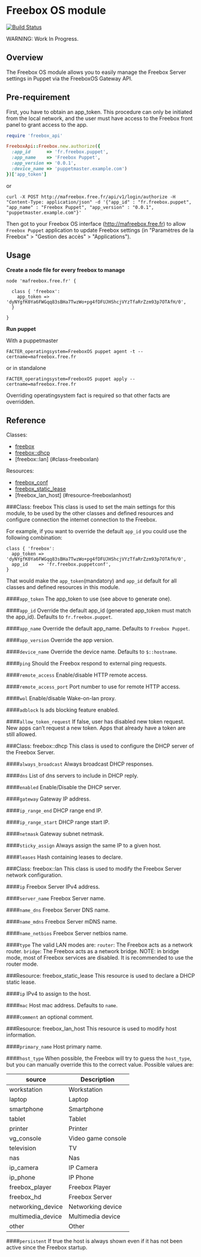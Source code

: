 Freebox OS module
=================

[![Build Status](https://travis-ci.org/mcanevet/puppet-freebox.png?branch=master)](https://travis-ci.org/mcanevet/puppet-freebox)

WARNING: Work In Progress.

Overview
--------

The Freebox OS module allows you to easily manage the Freebox Server settings in Puppet via the FreeboxOS Gateway API.

Pre-requirement
---------------

First, you have to obtain an app_token. This procedure can only be initiated from the local network, and the user must have access to the Freebox front panel to grant access to the app.

```ruby
require 'freebox_api'

FreeboxApi::Freebox.new.authorize({
  :app_id      => 'fr.freebox.puppet',
  :app_name    => 'Freebox Puppet',
  :app_version => '0.0.1',
  :device_name => 'puppetmaster.example.com')
})['app_token']
```
or
```
curl -X POST http://mafreebox.free.fr/api/v1/login/authorize -H "Content-Type: application/json" -d '{"app_id" : "fr.freebox.puppet", "app_name" : "Freebox Puppet", "app_version" : "0.0.1", "puppetmaster.example.com"}'
```

Then got to your Freebox OS interface (http://mafreebox.free.fr) to allow `Freebox Puppet` application to update Freebox settings (in "Paramètres de la Freebox" > "Gestion des accès" > "Applications").

Usage
-----

**Create a node file for every freebox to manage**

```puppet
node 'mafreebox.free.fr' {
  
  class { 'freebox':
    app_token => 'dyNYgfK0Ya6FWGqq83sBHa7TwzWo+pg4fDFUJHShcjVYzTfaRrZzm93p7OTAfH/0',
  }

}
```

**Run puppet**

With a puppetmaster

```
FACTER_operatingsystem=FreeboxOS puppet agent -t --certname=mafreebox.free.fr
```

or in standalone

```
FACTER_operatingsystem=FreeboxOS puppet apply --certname=mafreebox.free.fr
```

Overriding operatingsystem fact is required so that other facts are overridden.

Reference
---------

Classes:

* [freebox](#class-freebox)
* [freebox::dhcp](#class-freeboxdhcp)
* [freebox::lan] (#class-freeboxlan)

Resources:

* [freebox\_conf](#resource-freeboxconf)
* [freebox\_static\_lease](#resource-freeboxstaticlease)
* [freebox\_lan\_host] (#resource-freeboxlanhost)

###Class: freebox
This class is used to set the main settings for this module, to be used by the other classes and defined resources and configure connection the internet connection to the Freebox.

For example, if you want to override the default `app_id` you could use the following combination:

    class { 'freebox':
      app_token => 'dyNYgfK0Ya6FWGqq83sBHa7TwzWo+pg4fDFUJHShcjVYzTfaRrZzm93p7OTAfH/0',
      app_id    => 'fr.freebox.puppetconf',
    }

That would make the `app_token`(mandatory) and `app_id` default for all classes and defined resources in this module.

####`app_token`
The app_token to use (see above to generate one).

####`app_id`
Override the default app_id (generated app_token must match the app_id). Defaults to `fr.freebox.puppet`.

####`app_name`
Override the default app_name. Defaults to `Freebox Puppet`.

####`app_version`
Override the app version.

####`device_name`
Override the device name. Defaults to `$::hostname`.

####`ping`
Should the Freebox respond to external ping requests.

####`remote_access`
Enable/disable HTTP remote access.

####`remote_access_port`
Port number to use for remote HTTP access.

####`wol`
Enable/disable Wake-on-lan proxy.

####`adblock`
Is ads blocking feature enabled.

####`allow_token_request`
If false, user has disabled new token request. New apps can’t request a new token. Apps that already have a token are still allowed.

###Class: freebox::dhcp
This class is used to configure the DHCP server of the Freebox Server.

####`always_broadcast`
Always broadcast DHCP responses.

####`dns`
List of dns servers to include in DHCP reply.

####`enabled`
Enable/Disable the DHCP server.

####`gateway`
Gateway IP address.

####`ip_range_end`
DHCP range end IP.

####`ip_range_start`
DHCP range start IP.

####`netmask`
Gateway subnet netmask.

####`sticky_assign`
Always assign the same IP to a given host.

####`leases`
Hash containing leases to declare.

###Class: freebox::lan
This class is used to modify the Freebox Server network configuration.

####`ip`
Freebox Server IPv4 address.

####`server_name`
Freebox Server name.

####`name_dns`
Freebox Server DNS name.

####`name_mdns`
Freebox Server mDNS name.

####`name_netbios`
Freebox Server netbios name.

####`type`
The valid LAN modes are:
`router`: The Freebox acts as a network router.
`bridge`: The Freebox acts as a network bridge.
NOTE: in bridge mode, most of Freebox services are disabled. It is recommended to use the router mode.

###Resource: freebox\_static\_lease
This resource is used to declare a DHCP static lease.

####`ip`
IPv4 to assign to the host.

####`mac`
Host mac address. Defaults to `name`.

####`comment`
an optional comment.

###Resource: freebox\_lan\_host
This resource is used to modify host information.

####`primary_name`
Host primary name.

####`host_type`
When possible, the Freebox will try to guess the `host_type`, but you can manually override this to the correct value.
Possible values are:

source            | Description
------------------|-------------------
workstation       | Workstation
laptop            | Laptop
smartphone        | Smartphone
tablet            | Tablet
printer           | Printer
vg_console        | Video game console
television        | TV
nas               | Nas
ip_camera         | IP Camera
ip_phone          | IP Phone
freebox_player    | Freebox Player
freebox_hd        | Freebox Server
networking_device | Networking device
multimedia_device | Multimedia device
other             | Other

####`persistent`
If true the host is always shown even if it has not been active since the Freebox startup.
